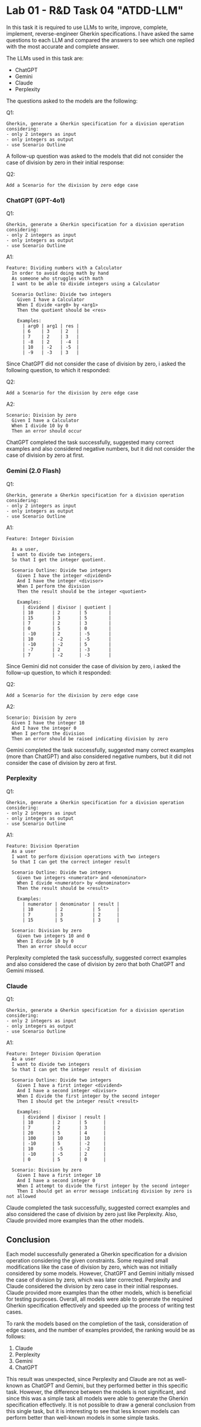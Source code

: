# Lab 01 - R&D Task 04 "ATDD-LLM"
In this task it is required to use LLMs to write, improve, complete, implement, reverse-engineer Gherkin specifications.
I have asked the same questions to each LLM and compared the answers to see which one replied with the most accurate and
complete answer.

The LLMs used in this task are:

- ChatGPT
- Gemini
- Claude
- Perplexity

The questions asked to the models are the following:

Q1:
```text
Gherkin, generate a Gherkin specification for a division operation considering:
- only 2 integers as input
- only integers as output
- use Scenario Outline
```

A follow-up question was asked to the models that did not consider the case of division by zero in their initial 
response:

Q2:
```text
Add a Scenario for the division by zero edge case
```

### ChatGPT (GPT-4o1)

Q1: 
```text
Gherkin, generate a Gherkin specification for a division operation considering:
- only 2 integers as input
- only integers as output
- use Scenario Outline
```

A1:
```gherkin
Feature: Dividing numbers with a Calculator
  In order to avoid doing math by hand
  As someone who struggles with math
  I want to be able to divide integers using a Calculator

  Scenario Outline: Divide two integers
    Given I have a Calculator
    When I divide <arg0> by <arg1>
    Then the quotient should be <res>

    Examples:
      | arg0 | arg1 | res |
      | 6    | 3    | 2   |
      | 7    | 2    | 3   |
      | -8   | 2    | -4  |
      | 10   | -2   | -5  |
      | -9   | -3   | 3   |
```

Since ChatGPT did not consider the case of division by zero, i asked the following question, to which it responded:

Q2:
```text
Add a Scenario for the division by zero edge case
```

A2:
```gherkin
Scenario: Division by zero
  Given I have a Calculator
  When I divide 10 by 0
  Then an error should occur
```

ChatGPT completed the task successfully, suggested many correct examples and also considered negative numbers, but it 
did not consider the case of division by zero at first.

### Gemini (2.0 Flash)

Q1:
```text
Gherkin, generate a Gherkin specification for a division operation considering:
- only 2 integers as input
- only integers as output
- use Scenario Outline
```

A1:
```gherkin
Feature: Integer Division

  As a user,
  I want to divide two integers,
  So that I get the integer quotient.

  Scenario Outline: Divide two integers
    Given I have the integer <dividend>
    And I have the integer <divisor>
    When I perform the division
    Then the result should be the integer <quotient>

    Examples:
      | dividend | divisor | quotient |
      | 10       | 2       | 5        |
      | 15       | 3       | 5        |
      | 7        | 2       | 3        |
      | 0        | 5       | 0        |
      | -10      | 2       | -5       |
      | 10       | -2      | -5       |
      | -10      | -2      | 5        |
      | -7       | 2       | -3       |
      | 7        | -2      | -3       |
```

Since Gemini did not consider the case of division by zero, i asked the follow-up question, to which it responded:

Q2:
```text
Add a Scenario for the division by zero edge case
```

A2:
```gherkin
Scenario: Division by zero
  Given I have the integer 10
  And I have the integer 0
  When I perform the division
  Then an error should be raised indicating division by zero
```

Gemini completed the task successfully, suggested many correct examples (more than ChatGPT) and also considered negative
numbers, but it did not consider the case of division by zero at first.

### Perplexity

Q1:
```text
Gherkin, generate a Gherkin specification for a division operation considering:
- only 2 integers as input
- only integers as output
- use Scenario Outline
```

A1:
```gherkin
Feature: Division Operation
  As a user
  I want to perform division operations with two integers
  So that I can get the correct integer result

  Scenario Outline: Divide two integers
    Given two integers <numerator> and <denominator>
    When I divide <numerator> by <denominator>
    Then the result should be <result>

    Examples:
      | numerator | denominator | result |
      | 10        | 2           | 5      |
      | 7         | 3           | 2      |
      | 15        | 5           | 3      |

  Scenario: Division by zero
    Given two integers 10 and 0
    When I divide 10 by 0
    Then an error should occur
```

Perplexity completed the task successfully, suggested correct examples and also considered the case of division by zero
that both ChatGPT and Gemini missed.

### Claude

Q1:
```text
Gherkin, generate a Gherkin specification for a division operation considering:
- only 2 integers as input
- only integers as output
- use Scenario Outline
```

A1:
```gherkin
Feature: Integer Division Operation
  As a user
  I want to divide two integers
  So that I can get the integer result of division

  Scenario Outline: Divide two integers
    Given I have a first integer <dividend>
    And I have a second integer <divisor>
    When I divide the first integer by the second integer
    Then I should get the integer result <result>

    Examples:
      | dividend | divisor | result |
      | 10       | 2       | 5      |
      | 7        | 2       | 3      |
      | 20       | 5       | 4      |
      | 100      | 10      | 10     |
      | -10      | 5       | -2     |
      | 10       | -5      | -2     |
      | -10      | -5      | 2      |
      | 0        | 5       | 0      |

  Scenario: Division by zero
    Given I have a first integer 10
    And I have a second integer 0
    When I attempt to divide the first integer by the second integer
    Then I should get an error message indicating division by zero is not allowed
```

Claude completed the task successfully, suggested correct examples and also considered the case of division by zero just
like Perplexity. Also, Claude provided more examples than the other models.

## Conclusion
Each model successfully generated a Gherkin specification for a division operation considering the given constraints.
Some required small modifications like the case of division by zero, which was not initially considered by some models.
However, ChatGPT and Gemini initially missed the case of division by zero, which was later corrected.
Perplexity and Claude considered the division by zero case in their initial responses. 
Claude provided more examples than the other models, which is beneficial for testing purposes.
Overall, all models were able to generate the required Gherkin specification effectively and speeded up the process of
writing test cases.

To rank the models based on the completion of the task, consideration of edge cases, and the number of examples provided,
the ranking would be as follows:
1. Claude
2. Perplexity
3. Gemini
4. ChatGPT

This result was unexpected, since Perplexity and Claude are not as well-known as ChatGPT and Gemini, but they performed
better in this specific task.
However, the difference between the models is not significant, and since this was a simple task all models were able to
generate the Gherkin specification effectively.
It is not possible to draw a general conclusion from this single task, but it is interesting to see that less known
models can perform better than well-known models in some simple tasks.
